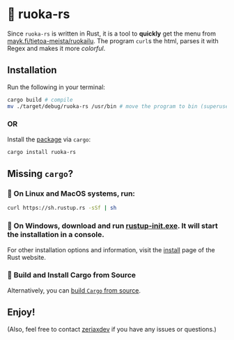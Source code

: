 # 🦀 ruoka-rs

Since `ruoka-rs` is written in Rust, it is a tool to **quickly** get the menu from [mayk.fi/tietoa-meista/ruokailu](https://mayk.fi/tietoa-meista/ruokailu).
The program `curl`s the html, parses it with Regex and makes it more _colorful_.

## Installation

Run the following in your terminal:

```bash
cargo build # compile
mv ./target/debug/ruoka-rs /usr/bin # move the program to bin (superuser)
```

### **OR**

Install the [package](https://crates.io/crates/ruoka-rs) via `cargo`:

```bash
cargo install ruoka-rs
```

## Missing `cargo`?

### 🦀 On **Linux** and **MacOS** systems, run:

```bash
curl https://sh.rustup.rs -sSf | sh
```

### 🦀 On **Windows**, download and run **[rustup-init.exe](https://win.rustup.rs)**. It will start the installation in a console.

For other installation options and information, visit the [install](https://www.rust-lang.org/tools/install) page of the Rust website.

### 🦀 **Build and Install Cargo from Source**

Alternatively, you can [build `Cargo` from source](https://github.com/rust-lang/cargo#compiling-from-source).

## **Enjoy!**

(Also, feel free to contact [zeriaxdev](https://github.com/zeriaxdev) if you have any issues or questions.)
